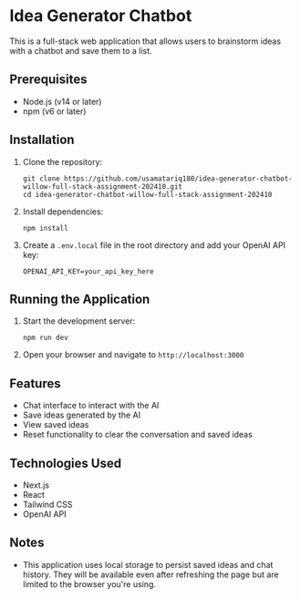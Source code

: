 # Idea Generator Chatbot

This is a full-stack web application that allows users to brainstorm ideas with a chatbot and save them to a list.

## Prerequisites

- Node.js (v14 or later)
- npm (v6 or later)

## Installation

1. Clone the repository:
   ```
   git clone https://github.com/usamatariq180/idea-generator-chatbot-willow-full-stack-assignment-202410.git
   cd idea-generator-chatbot-willow-full-stack-assignment-202410
   ```

2. Install dependencies:
   ```
   npm install
   ```

3. Create a `.env.local` file in the root directory and add your OpenAI API key:
   ```
   OPENAI_API_KEY=your_api_key_here
   ```

## Running the Application

1. Start the development server:
   ```
   npm run dev
   ```

2. Open your browser and navigate to `http://localhost:3000`

## Features

- Chat interface to interact with the AI
- Save ideas generated by the AI
- View saved ideas
- Reset functionality to clear the conversation and saved ideas

## Technologies Used

- Next.js
- React
- Tailwind CSS
- OpenAI API

## Notes

- This application uses local storage to persist saved ideas and chat history. They will be available even after refreshing the page but are limited to the browser you're using.